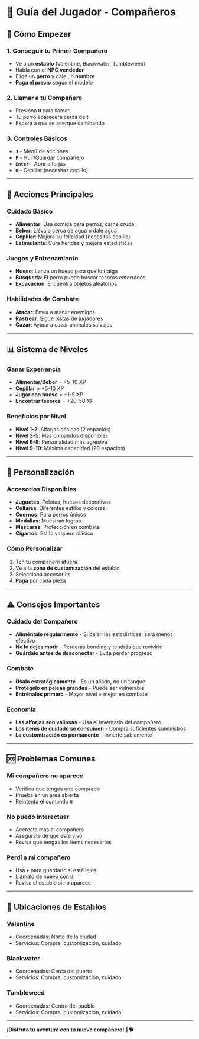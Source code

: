 # 🐾 Guía del Jugador - Compañeros

## 🚀 Cómo Empezar

### 1. **Conseguir tu Primer Compañero**
- Ve a un **establo** (Valentine, Blackwater, Tumbleweed)
- Habla con el **NPC vendedor**
- Elige un **perro** y dale un **nombre**
- **Paga el precio** según el modelo

### 2. **Llamar a tu Compañero**
- Presiona **`U`** para llamar
- Tu perro aparecerá cerca de ti
- Espera a que se acerque caminando

### 3. **Controles Básicos**
- **`J`** - Menú de acciones
- **`F`** - Huir/Guardar compañero  
- **`Enter`** - Abrir alforjas
- **`B`** - Cepillar (necesitas cepillo)

---

## 🎯 Acciones Principales

### **Cuidado Básico**
- **Alimentar**: Usa comida para perros, carne cruda
- **Beber**: Llévalo cerca de agua o dale agua
- **Cepillar**: Mejora su felicidad (necesitas cepillo)
- **Estimulante**: Cura heridas y mejora estadísticas

### **Juegos y Entrenamiento**
- **Hueso**: Lanza un hueso para que lo traiga
- **Búsqueda**: El perro puede buscar tesoros enterrados
- **Excavación**: Encuentra objetos aleatorios

### **Habilidades de Combate**
- **Atacar**: Envía a atacar enemigos
- **Rastrear**: Sigue pistas de jugadores
- **Cazar**: Ayuda a cazar animales salvajes

---

## 📊 Sistema de Niveles

### **Ganar Experiencia**
- **Alimentar/Beber** = +5-10 XP
- **Cepillar** = +5-10 XP
- **Jugar con hueso** = +1-5 XP
- **Encontrar tesoros** = +20-50 XP

### **Beneficios por Nivel**
- **Nivel 1-2**: Alforjas básicas (2 espacios)
- **Nivel 3-5**: Más comandos disponibles
- **Nivel 6-8**: Personalidad más agresiva
- **Nivel 9-10**: Máxima capacidad (20 espacios)

---

## 🎨 Personalización

### **Accesorios Disponibles**
- **Juguetes**: Pelotas, huesos decorativos
- **Collares**: Diferentes estilos y colores
- **Cuernos**: Para perros únicos
- **Medallas**: Muestran logros
- **Máscaras**: Protección en combate
- **Cigarros**: Estilo vaquero clásico

### **Cómo Personalizar**
1. Ten tu compañero afuera
2. Ve a la **zona de customización** del establo
3. Selecciona accesorios
4. **Paga** por cada pieza

---

## ⚠️ Consejos Importantes

### **Cuidado del Compañero**
- **Aliméntalo regularmente** - Si bajan las estadísticas, será menos efectivo
- **No lo dejes morir** - Perderás bonding y tendrás que revivirlo
- **Guárdalo antes de desconectar** - Evita perder progreso

### **Combate**
- **Úsalo estratégicamente** - Es un aliado, no un tanque
- **Protégelo en peleas grandes** - Puede ser vulnerable
- **Entrénalos primero** - Mayor nivel = mejor en combate

### **Economía**
- **Las alforjas son valiosas** - Usa el inventario del compañero
- **Los items de cuidado se consumen** - Compra suficientes suministros
- **La customización es permanente** - Invierte sabiamente

---

## 🆘 Problemas Comunes

### **Mi compañero no aparece**
- Verifica que tengas uno comprado
- Prueba en un área abierta
- Reintenta el comando `U`

### **No puedo interactuar**
- Acércate más al compañero
- Asegúrate de que esté vivo
- Revisa que tengas los items necesarios

### **Perdí a mi compañero**
- Usa `F` para guardarlo si está lejos
- Llámalo de nuevo con `U`
- Revisa el establo si no aparece

---

## 📍 Ubicaciones de Establos

### **Valentine**
- Coordenadas: Norte de la ciudad
- Servicios: Compra, customización, cuidado

### **Blackwater** 
- Coordenadas: Cerca del puerto
- Servicios: Compra, customización, cuidado

### **Tumbleweed**
- Coordenadas: Centro del pueblo
- Servicios: Compra, customización, cuidado

---

**¡Disfruta tu aventura con tu nuevo compañero! 🤠🐕**